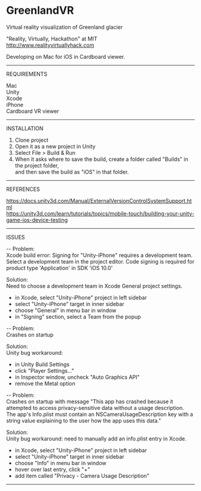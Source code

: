 # GreenlandVR
Virtual reality visualization of Greenland glacier  

"Reality, Virtually, Hackathon" at MIT  
http://www.realityvirtuallyhack.com  


Developing on Mac for iOS in Cardboard viewer.

-------
REQUIREMENTS  
  
Mac  
Unity  
Xcode  
iPhone  
Cardboard VR viewer  

-------
INSTALLATION  
  
1) Clone project  
2) Open it as a new project in Unity  
3) Select File > Build & Run  
4) When it asks where to save the build, create a folder called "Builds" in the project folder,  
   and then save the build as "iOS" in that folder.

-------
REFERENCES  
  
https://docs.unity3d.com/Manual/ExternalVersionControlSystemSupport.html  
https://unity3d.com/learn/tutorials/topics/mobile-touch/building-your-unity-game-ios-device-testing  

--------
ISSUES 
  
-- Problem:  
Xcode build error: 
Signing for "Unity-iPhone" requires a development team. Select a development team in the project editor.
Code signing is required for product type 'Application' in SDK 'iOS 10.0'

Solution:  
Need to choose a development team in Xcode General project settings.
  - in Xcode, select "Unity-iPhone" project in left sidebar
  - select "Unity-iPhone" target in inner sidebar
  - choose "General" in menu bar in window
  - in "Signing" section, select a Team from the popup
  
  
-- Problem:  
Crashes on startup
  
Solution:  
Unity bug workaround:  
  - in Unity Build Settings  
  - click "Player Settings..."  
  - in Inspector window, uncheck "Auto Graphics API"  
  - remove the Metal option
  
  
-- Problem:  
Crashes on startup with message 
"This app has crashed because it attempted to access privacy-sensitive data without a usage description. The app's Info.plist must contain an NSCameraUsageDescription key with a string value explaining to the user how the app uses this data."

Solution:  
Unity bug workaround: need to manually add an info.plist entry in Xcode.
  - in Xcode, select "Unity-iPhone" project in left sidebar
  - select "Unity-iPhone" target in inner sidebar
  - choose "Info" in menu bar in window
  - hover over last entry, click "+"
  - add item called "Privacy - Camera Usage Description"
  
--------
